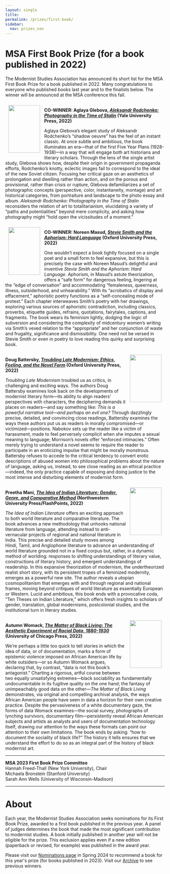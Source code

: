 ```yaml
---
layout: single
title: 
permalink: /prizes/first-book/
sidebar:
  nav: prizes_nav
---
```


<!-- #BeginEditable "content" -->
<h1>MSA First Book Prize (for a book published in 2022)</h1>
<p>The Modernist Studies Association has announced its short list for
	the MSA First Book Prize for a book published in 2022. Many
	congratulations to everyone who published books last year and to the
	finalists below. The winner will be announced at the MSA conference
	this fall.</p>
<!-- FIRST NOMINEE -->
<div>
	<img src="https://yale-press-us.imgix.net/covers/9780300254037.jpg"
		width="100" height="150" align="left" style="padding:10px;" />
	<p>
		<br />
		<strong>CO-WINNER: Aglaya Glebova, <em><a
					href="https://yalebooks.yale.edu/book/9780300254037/aleksandr-rodchenko/"
					target="_blank">Aleksandr Rodchenko: Photography in
					the Time of Stalin</a></em> (Yale University Press,
			2022)</strong>
	</p>
	<p>Aglaya Glebova’s elegant study of Aleksandr Rodchenko’s “shadow
		oeuvre” has the feel of an instant classic. At once subtle and
		ambitious, the book illuminates an era—that of the first Five
		Year Plans (1928-1938)—in a way that will engage both art
		historians and literary scholars. Through the lens of the single
		artist study, Glebova shows how, despite their origin in
		government propaganda efforts, Rodchenko’s knotty, eclectic
		images fail to correspond to the ideal of the new Soviet
		citizen. Focusing her critical gaze on an aesthetics of
		prolongation and dwelling rather than action, and on the porous
		and provisional, rather than crisis or rupture, Glebova
		defamiliarizes a set of photographic concepts (perspective,
		color, instantaneity, montage) and art historical categories,
		from portraiture and landscape to the photo essay and album.
			<em>Aleksandr Rodchenko: Photography in the Time of
			Stalin</em> reconsiders the relation of art to
		totalitarianism, elucidating a variety of “paths and
		potentialities” beyond mere complicity, and asking how
		photography might “hold open the vicissitudes of a moment.”</p>
</div>

<div>
	<img
		src="https://fdslive.oup.com/covers/gab/180-0-72-jpg-RGB-85/9780192895899.jpg"
		width="100" height="150" align="left" style="padding:10px;" />
	<p>
		<br />
		<strong>CO-WINNER: Noreen Masud, <em><a
					href="https://global.oup.com/academic/product/stevie-smith-and-the-aphorism-9780192895899"
					target="_blank">Stevie Smith and the Aphorism: Hard
					Language</a></em> (Oxford University Press,
			2022)</strong>
	</p>
	<p>One wouldn’t expect a book tightly focused on a single poet and a
		small form to feel expansive, but this is precisely the case
		with Noreen Masud’s delightful and inventive <em>Stevie Smith
			and the Aphorism: Hard Language</em>. Aphorism, in Masud’s
		astute theorization, offers a “safe form” for dangerous feeling,
		lingering at the “edge of conversation” and accommodating
		“femaleness, queerness, illness, outsiderhood, and
		unhearability.” With its “acrobatics of display and effacement,”
		aphoristic poetry functions as a “self-concealing mode of
		protest.” Each chapter interweaves Smith’s poetry with her
		drawings, exploring various sources of aphoristic contradiction,
		including classics, proverbs, etiquette guides, refrains,
		quotations, fairytales, captions, and fragments. The book wears
		its feminism lightly, dodging the logic of subversion and
		considering the complexity of midcentury women’s writing via
		Smith’s vexed relation to the “appropriate” and her conjunction
		of waste and frugality, significance and dismissibility. One
		need not be versed in Stevie Smith or even in poetry to love
		reading this quirky and surprising book. </p>
</div>
<div>
	<img
		src="https://fdslive.oup.com/covers/gab/180-0-72-jpg-RGB-85/9780192863331.jpg"
		width="100" height="150" align="right" style="padding:10px;" />
	<p>
		<br />
		<strong>Doug Battersby, <em><a
					href="https://global.oup.com/academic/product/troubling-late-modernism-9780192863331"
					target="_blank">Troubling Late Modernism: Ethics,
					Feeling, and the Novel Form</a></em> (Oxford
			University Press, 2022)</strong>
	</p>
	<p><em>Troubling Late Modernism</em> troubled us as critics, in
		challenging and exciting ways. The authors Doug Battersby
		examines look back on the developments of modernist literary
		form—its ability to align readers’ perspectives with characters,
		the deciphering demands it places on readers—and say something
		like: <em>This is a powerful narrative tool—and perhaps an evil
			one?</em> Through dazzlingly precise, detailed, and
		convincing close readings, Battersby examines the ways these
		authors put us as readers in morally compromised—or
		victimized—positions. Nabokov sets up the reader like a victim
		of harassment, made to feel perversely complicit when she
		imputes a sexual meaning to language; Morrison’s novels offer
		“enforced intimacies.” Often merely trying to understand a novel
		seems to require the reader to participate in an eroticizing
		impulse that might be morally monstrous. Battersby refuses to
		accede to the critical tendency to convert erotic descriptions
		of abused women into philosophical problems about the nature of
		language, asking us, instead, to see close reading as an ethical
		practice—indeed, the only practice capable of exposing and doing
		justice to the most intense and disturbing elements of modernist
		form.</p>
</div>
<!-- SECOND NOMINEE -->
<!-- THIRD NOMINEE -->
<div>
	<img
		src="https://df83e96a84d8529ac3a1-b14d7eeab70e892e89289d791c854243.ssl.cf2.rackcdn.com/s/1/1639499523/northwest_298W/3641.jpg"
		width="100" height="150" align="right" style="padding:10px;" />
	<p>
		<br />
		<strong>Preetha Mani, <em><a
					href="https://nupress.northwestern.edu/9780810144996/the-idea-of-indian-literature/"
					target="_blank">The Idea of Indian Literature:
					Gender, Genre, and Comparative Method</a></em>
			(Northwestern University Press/FlashPoints, 2022) </strong>
	</p>
	<p><em>The Idea of Indian Literature</em> offers an exciting
		approach to both world literature and comparative literature.
		The book advances a new methodology that unhooks national
		literature from language, attending instead to anti-vernacular
		projects of regional and national literature in India. This
		precise and detailed study moves among Hindi, Tamil, and
		Anglophone literature to advance an understanding of world
		literature grounded not in a fixed corpus but, rather, in a
		dynamic method of worlding: responses to shifting understandings
		of literary value, constructions of literary history, and
		emergent understandings of readership. In this expansive
		theorization of modernism, the undertheorized realist short
		story, with its persistent tropes of a feminized modernity,
		emerges as a powerful new site. The author reveals a utopian
		cosmopolitanism that emerges with and through regional and
		national frames, moving beyond critiques of world literature as
		essentially European or Western. Lucid and ambitious, this book
		ends with a provocative coda, “Ten Theses on Indian Literature,”
		which offers fresh insights to scholars of gender, translation,
		global modernisms, postcolonial studies, and the institutional
		turn in literary studies. </p>
</div>
<!-- FOURTH NOMINEE -->

<!-- FIFTH NOMINEE -->
<div>
	<img
		src="https://press.uchicago.edu/.imaging/mte/ucp/medium/dam/ucp/books/jacket/978/02/26/80/9780226806914.jpg/jcr:content/9780226806914.jpg"
		width="100" height="150" align="right" style="padding:10px;" />
	<p>
		<br />
		<strong>Autumn Womack, <em><a
					href="https://press.uchicago.edu/ucp/books/book/chicago/M/bo114655831.html"
					target="_blank">The Matter of Black Living: The
					Aesthetic Experiment of Racial Data,
				1880-1930</a></em> (University of Chicago Press,
			2022)</strong>
	</p>
	<p>We’re perhaps a little too quick to tell stories in which the
		idea of data, or of documentation, marks a form of epistemic
		violence imposed on African American life by white outsiders—or
		so Autumn Womack argues, declaring that, by contrast, “data is
		not this book’s antagonist.” Charting a rigorous, artful course
		between two equally unsatisfying extremes—black sociability as
		fundamentally undocumentable in its fugitive quality on the one
		hand; the fantasy of unimpeachably good data on the other—<em>The
		Matter of Black Living</em> demonstrates, via original and compelling
		archival analysis, the ways African American people have seen in
		data a horizon for their own creative practice. Despite the
		pervasiveness of a white documentary gaze, the forms of data
		Womack examines—the social survey, photographs of lynching
		survivors, documentary film—persistently reveal African American
		subjects and artists as analysts and users of documentation
		technology itself, drawing our attention to the ways these
		formats can point our attention to their own limitations. The
		book ends by asking: “how to document the sociality of black
		life?” The history it tells ensures that we understand the
		effort to do so as an integral part of the history of black
		modernist art.</p>
</div>
<hr />
<!-- COMMITTEE -->
<p><strong>MSA 2023 First Book Prize Committee</strong><br />Hannah
	Freed-Thall (New York University), Chair<br /> Michaela Bronstein
	(Stanford University)<br /> Sarah Ann Wells (University of
	Wisconsin-Madison)<br />
</p>
<hr />
<h1>About</h1>
<p>Each year, the Modernist Studies Association seeks nominations for
	its First Book Prize, awarded to a first book published in the
	previous year. A panel of judges determines the book that made the
	most significant contribution to modernist studies. A book initially
	published in another year will not be eligible for the prize. This
	exclusion applies even if a new edition (paperback or revised, for
	example) was published in the award year.<br />
<p>Please visit our <a href="/msa/prizes/nominate">Nominations page</a>
	in Spring 2024 to recommend a book for this year's prize (for books
	published in 2023). Visit our <a href="/msa/prizes/archive"
		>Archive</a> to see previous winners.</p> 
<!-- #EndEditable -->
